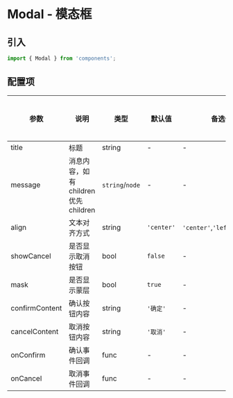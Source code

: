 # Modal - 模态框

## 引入
```jsx
import { Modal } from 'components';
```

## 配置项
| 参数 | 说明 | 类型 | 默认值 |备选值 | 是否必须 |
| --- | --- | --- | --- | --- | --- |
| title | 标题 | string | - | - | ❌ |
| message | 消息内容，如有children 优先children | `string`/`node` | - | - | ❌ |
| align | 文本对齐方式 | string | `'center'` | `'center'`,`'left'`,`'right'` | ❌ |
| showCancel | 是否显示取消按钮 | bool | `false` | - | ❌ |
| mask | 是否显示蒙层 | bool | `true` | - | ❌ |
| confirmContent | 确认按钮内容 | string | `'确定'` | - | ❌ |
| cancelContent | 取消按钮内容 | string | `'取消'` | - | ❌ |
| onConfirm | 确认事件回调 | func | - | - | ❌ |
| onCancel | 取消事件回调 | func | - | - | ❌ |
